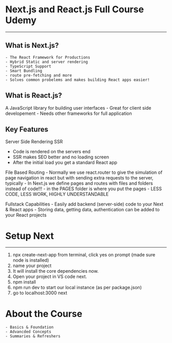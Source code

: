 # Next.js and React.js Full Course Udemy

---

## What is Next.js?

    - The React Framework for Productions
    - Hybrid Static and server rendering
    - TypeScript Support
    - Smart Bundling
    - route pre-fetching and more
    - Solves common probelems and makes building React apps easier!

## What is React.js?

A JavaScript library for building user interfaces - Great for client side developement - Needs other frameworks for full application

## Key Features

Server Side Rendering SSR

- Code is rendered on the servers end
- SSR makes SEO better and no loading screen
- After the initial load you get a standard React app

File Based Routing - Normally we use react.router to give the simulation of page navigation in react but with sending extra requests to the server, typically - In Next.js we define pages and routes with files and folders instead of code!!! - in the PAGES folder is where you put the pages - LESS CODE, LESS WORK, HIGHLY UNDERSTANDABLE

Fullstack Capabilities - Easily add backend (server-side) code to your Next & React apps - Storing data, getting data, authentication can be added to your React projects

# Setup Next

---

1. npx create-next-app from terminal, click yes on prompt (made sure node is installed)
2. name your project
3. It will install the core dependencies now.
4. Open your project in VS code next.
5. npm install 
6. npm run dev to start our local instance (as per package.json)
7. go to localhost:3000 next



# About the Course
    - Basics & Foundation
    - Advancded Concepts
    - Summaries & Refreshers
